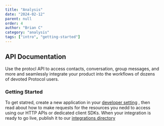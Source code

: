 ```yaml
---
title: "Analysis"
date: "2024-02-12"
parent: null
order: 4
author: "Brian C"
category: "analysis"
tags: ["intro", "getting-started"]
---
```


## API Documentation

Use the protocl API to access contacts, conversation, group messages, and more and seamlessly integrate your product into the workflows of dozens of devoted Protocol users.

### Getting Started

To get statred, create a new application in your [developer setting](/dev-settings) , then read about how to make requests for the resources you nedd to access using our HTTP APIs or dedicated client SDKs. When your integration is ready to go live, publish it to our [integrations directory](/integration-directory)
